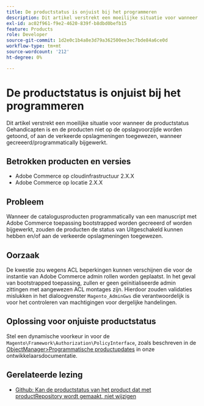 ```yaml
---
title: De productstatus is onjuist bij het programmeren
description: Dit artikel verstrekt een moeilijke situatie voor wanneer de productstatus Gehandicapten is en de producten niet op de opslagvoorzijde worden getoond, of aan de verkeerde opslagmeningen toegewezen, wanneer gecreeerd/programmatically bijgewerkt.
exl-id: ac02f961-f9e2-4620-839f-b8dbd0befb15
feature: Products
role: Developer
source-git-commit: 1d2e0c1b4a8e3d79a362500ee3ec7bde84a6ce0d
workflow-type: tm+mt
source-wordcount: '212'
ht-degree: 0%

---
```


# De productstatus is onjuist bij het programmeren

Dit artikel verstrekt een moeilijke situatie voor wanneer de productstatus Gehandicapten is en de producten niet op de opslagvoorzijde worden getoond, of aan de verkeerde opslagmeningen toegewezen, wanneer gecreeerd/programmatically bijgewerkt.

## Betrokken producten en versies

* Adobe Commerce op cloudinfrastructuur 2.X.X
* Adobe Commerce op locatie 2.X.X

## Probleem

Wanneer de catalogusproducten programmatically van een manuscript met Adobe Commerce toepassing bootstrapped worden gecreeerd of worden bijgewerkt, zouden de producten de status van Uitgeschakeld kunnen hebben en/of aan de verkeerde opslagmeningen toegewezen.

## Oorzaak

De kwestie zou wegens ACL beperkingen kunnen verschijnen die voor de instantie van Adobe Commerce admin rollen worden geplaatst. In het geval van bootstrapped toepassing, zullen er geen geïnitialiseerde admin zittingen met aangewezen ACL montages zijn. Hierdoor zouden validaties mislukken in het dialoogvenster `Magento_AdminGws` die verantwoordelijk is voor het controleren van machtigingen voor dergelijke handelingen.

## Oplossing voor onjuiste productstatus

Stel een dynamische voorkeur in voor de `Magento\Framework\Authorization\PolicyInterface`, zoals beschreven in de [ObjectManager>Programmatische productupdates](https://devdocs.magento.com/guides/v2.3/extension-dev-guide/object-manager.html#programmatic-product-updates) in onze ontwikkelaarsdocumentatie.

## Gerelateerde lezing

* [Github: Kan de productstatus van het product dat met productRepository wordt gemaakt, niet wijzigen](https://github.com/magento/magento2/issues/5664)
